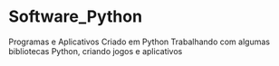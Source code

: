 # Software_Python
Programas e Aplicativos Criado em Python
Trabalhando com algumas bibliotecas Python, criando jogos e aplicativos
